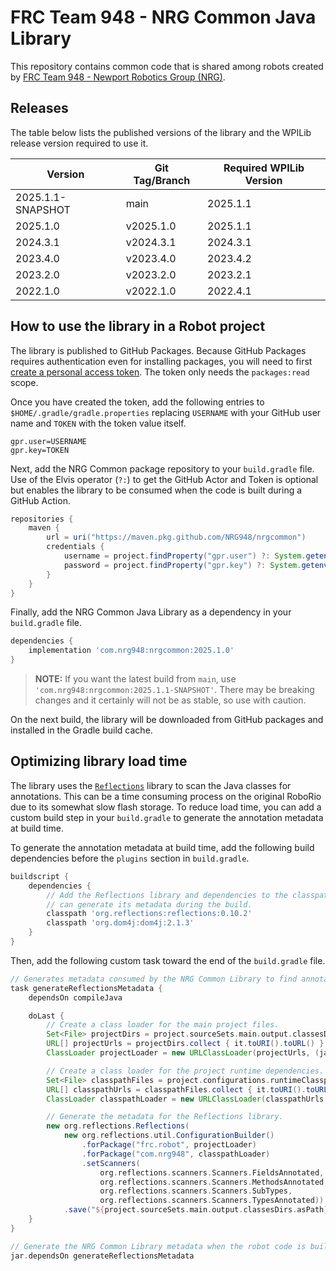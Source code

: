 # FRC Team 948 - NRG Common Java Library

This repository contains common code that is shared among robots created by [FRC Team 948 - Newport Robotics Group (NRG)](https://www.nrg948.com/).

## Releases

The table below lists the published versions of the library and the WPILib release version required to use it.

| Version           | Git Tag/Branch | Required WPILib Version |
|-------------------|----------------|-------------------------|
| 2025.1.1-SNAPSHOT | main           | 2025.1.1                |
| 2025.1.0          | v2025.1.0      | 2025.1.1                |
| 2024.3.1          | v2024.3.1      | 2024.3.1                |
| 2023.4.0          | v2023.4.0      | 2023.4.2                |
| 2023.2.0          | v2023.2.0      | 2023.2.1                |
| 2022.1.0          | v2022.1.0      | 2022.4.1                |

## How to use the library in a Robot project

The library is published to GitHub Packages. Because GitHub Packages requires authentication even for installing packages, you will need to first [create a personal access token](https://docs.github.com/en/authentication/keeping-your-account-and-data-secure/creating-a-personal-access-token). The token only needs the `packages:read` scope.

Once you have created the token, add the following entries to `$HOME/.gradle/gradle.properties` replacing `USERNAME` with your GitHub user name and `TOKEN` with the token value itself.

```properties
gpr.user=USERNAME
gpr.key=TOKEN
```

Next, add the NRG Common package repository to your `build.gradle` file. Use of the Elvis operator (`?:`) to get the GitHub Actor and Token is optional but enables the library to be consumed when the code is built during a GitHub Action.

```gradle
repositories {
    maven {
        url = uri("https://maven.pkg.github.com/NRG948/nrgcommon")
        credentials {
            username = project.findProperty("gpr.user") ?: System.getenv("GITHUB_ACTOR")
            password = project.findProperty("gpr.key") ?: System.getenv("GITHUB_TOKEN")
        }
    }
}
```

Finally, add the NRG Common Java Library as a dependency in your `build.gradle` file.

```gradle
dependencies {
    implementation 'com.nrg948:nrgcommon:2025.1.0'
}
```

> **NOTE:** If you want the latest build from `main`, use `'com.nrg948:nrgcommon:2025.1.1-SNAPSHOT'`. There may be breaking changes and it certainly will not be as stable, so use with caution.

On the next build, the library will be downloaded from GitHub packages and installed in the Gradle build cache.

## Optimizing library load time

The library uses the [`Reflections`](https://github.com/ronmamo/reflections) library to scan the Java classes for annotations. This can be a time consuming process on the original RoboRio due to its somewhat slow flash storage. To reduce load time, you can add a custom build step in your `build.gradle` to generate the annotation metadata at build time.

To generate the annotation metadata at build time, add the following build dependencies before the `plugins` section in `build.gradle`.

```gradle
buildscript {
    dependencies {
        // Add the Reflections library and dependencies to the classpath so we
        // can generate its metadata during the build.
        classpath 'org.reflections:reflections:0.10.2'
        classpath 'org.dom4j:dom4j:2.1.3'
    }
}
```

Then, add the following custom task toward the end of the `build.gradle` file.

```gradle
// Generates metadata consumed by the NRG Common Library to find annotations at runtime.
task generateReflectionsMetadata {
    dependsOn compileJava

    doLast {
        // Create a class loader for the main project files.
        Set<File> projectDirs = project.sourceSets.main.output.classesDirs.files
        URL[] projectUrls = projectDirs.collect { it.toURI().toURL() }.toArray(new URL[0])
        ClassLoader projectLoader = new URLClassLoader(projectUrls, (java.lang.ClassLoader)null)

        // Create a class loader for the project runtime dependencies.
        Set<File> classpathFiles = project.configurations.runtimeClasspath.files
        URL[] classpathUrls = classpathFiles.collect { it.toURI().toURL() }.toArray(new URL[0])
        ClassLoader classpathLoader = new URLClassLoader(classpathUrls, (java.lang.ClassLoader)null)

        // Generate the metadata for the Reflections library.
        new org.reflections.Reflections(
            new org.reflections.util.ConfigurationBuilder()
                .forPackage("frc.robot", projectLoader)
                .forPackage("com.nrg948", classpathLoader)
                .setScanners(
                    org.reflections.scanners.Scanners.FieldsAnnotated,
                    org.reflections.scanners.Scanners.MethodsAnnotated,
                    org.reflections.scanners.Scanners.SubTypes,
                    org.reflections.scanners.Scanners.TypesAnnotated))
            .save("${project.sourceSets.main.output.classesDirs.asPath}/META-INF/reflections/${project.archivesBaseName}-reflections.xml")
    }
}

// Generate the NRG Common Library metadata when the robot code is built.
jar.dependsOn generateReflectionsMetadata
```
